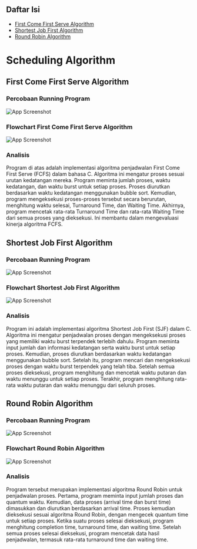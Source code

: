 
## Daftar Isi
- [First Come First Serve Algorithm](#first-come-first-serve-algorithm)
- [Shortest Job First Algorithm](#shortest-job-first-algorithm)
- [Round Robin Algorithm](#round-robin-algorithm)

# Scheduling Algorithm

## First Come First Serve Algorithm

### Percobaan Running Program

![App Screenshot](Assets/1.png)
    
### Flowchart First Come First Serve Algorithm

![App Screenshot](Assets/fcfs.drawio.png)

### Analisis

Program di atas adalah implementasi algoritma penjadwalan First Come First Serve (FCFS) dalam bahasa C. Algoritma ini mengatur proses sesuai urutan kedatangan mereka. Program meminta jumlah proses, waktu kedatangan, dan waktu burst untuk setiap proses. Proses diurutkan berdasarkan waktu kedatangan menggunakan bubble sort. Kemudian, program mengeksekusi proses-proses tersebut secara berurutan, menghitung waktu selesai, Turnaround Time, dan Waiting Time. Akhirnya, program mencetak rata-rata Turnaround Time dan rata-rata Waiting Time dari semua proses yang dieksekusi. Ini membantu dalam mengevaluasi kinerja algoritma FCFS.
    

## Shortest Job First Algorithm

### Percobaan Running Program

![App Screenshot](Assets/3.png)

### Flowchart Shortest Job First Algorithm

![App Screenshot](Assets/sjf.drawio.png)

### Analisis

Program ini adalah implementasi algoritma Shortest Job First (SJF) dalam C. Algoritma ini mengatur penjadwalan proses dengan mengeksekusi proses yang memiliki waktu burst terpendek terlebih dahulu. Program meminta input jumlah dan informasi kedatangan serta waktu burst untuk setiap proses. Kemudian, proses diurutkan berdasarkan waktu kedatangan menggunakan bubble sort. Setelah itu, program mencari dan mengeksekusi proses dengan waktu burst terpendek yang telah tiba. Setelah semua proses dieksekusi, program menghitung dan mencetak waktu putaran dan waktu menunggu untuk setiap proses. Terakhir, program menghitung rata-rata waktu putaran dan waktu menunggu dari seluruh proses.


## Round Robin Algorithm

### Percobaan Running Program

![App Screenshot](Assets/2.png)

### Flowchart Round Robin Algorithm

![App Screenshot](Assets/roundrobin.jpg)

### Analisis

Program tersebut merupakan implementasi algoritma Round Robin untuk penjadwalan proses. Pertama, program meminta input jumlah proses dan quantum waktu. Kemudian, data proses (arrival time dan burst time) dimasukkan dan diurutkan berdasarkan arrival time. Proses kemudian dieksekusi sesuai algoritma Round Robin, dengan mengecek quantum time untuk setiap proses. Ketika suatu proses selesai dieksekusi, program menghitung completion time, turnaround time, dan waiting time. Setelah semua proses selesai dieksekusi, program mencetak data hasil penjadwalan, termasuk rata-rata turnaround time dan waiting time.



